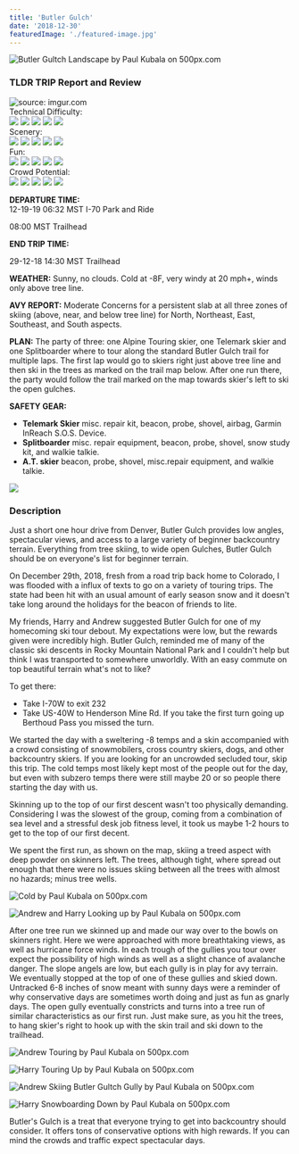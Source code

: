 ```yaml
---
title: 'Butler Gulch'
date: '2018-12-30'
featuredImage: './featured-image.jpg'
---
```


<!--Landscape-->
<div class='picture-container cover'>
   <img src='https://drscdn.500px.org/photo/290925955/m%3D900/v2?user_id=9643357&webp=true&sig=f0deee3850720832e5a629b6fa5683fbd23fd08d11754aaa0700bc246c68fb24' alt='Butler Gultch Landscape by Paul Kubala on 500px.com'>
 <a href='https://500px.com/photo/290925955/butler-gultch-landscape-by-paul-kubala' alt='Butler Gultch Landscape by Paul Kubala on 500px.com'></a>
</div>

<h3>TLDR TRIP Report and Review</h3>
<div class="3d-map">
   <img src="https://i.imgur.com/UqWY5CH.png" title="source: imgur.com" />
</div>

<div class="ratting-grid">
 <div class="col">
   Technical Difficulty:
 </div>
 <div class="col">
   <img src="https://i.imgur.com/BbRJqcu.png" />
   <img src="https://i.imgur.com/YG99sE7.png" />
   <img src="https://i.imgur.com/YG99sE7.png" />
   <img src="https://i.imgur.com/YG99sE7.png" />
   <img src="https://i.imgur.com/YG99sE7.png" />
 </div>
</div>

<div class="ratting-grid">
 <div class="col">
 Scenery:
 </div>
 <div class="col">
   <img src="https://i.imgur.com/BbRJqcu.png" />
   <img src="https://i.imgur.com/BbRJqcu.png" />
   <img src="https://i.imgur.com/BbRJqcu.png" />
   <img src="https://i.imgur.com/BbRJqcu.png" />
   <img src="https://i.imgur.com/YG99sE7.png" />
 </div>
</div>

<div class="ratting-grid">
 <div class="col">
   Fun:
 </div>
 <div class="col">
   <img src="https://i.imgur.com/BbRJqcu.png" />
   <img src="https://i.imgur.com/BbRJqcu.png" />
   <img src="https://i.imgur.com/BbRJqcu.png" />
   <img src="https://i.imgur.com/BbRJqcu.png" />
   <img src="https://i.imgur.com/YG99sE7.png" />
 </div>
</div>

<div class="ratting-grid">
 <div class="col">
 Crowd Potential:
 </div>
 <div class="col">
   <img src="https://i.imgur.com/BbRJqcu.png" />
   <img src="https://i.imgur.com/BbRJqcu.png" />
   <img src="https://i.imgur.com/BbRJqcu.png" />
   <img src="https://i.imgur.com/BbRJqcu.png" />
   <img src="https://i.imgur.com/YG99sE7.png" />
 </div>
</div>

<div class="chunk">

**DEPARTURE TIME:**  
12-19-19 06:32 MST I-70 Park and Ride

08:00 MST Trailhead

</div>

<div class="chunk">

**END TRIP TIME:**

29-12-18 14:30 MST Trailhead

</div>
<div class="chunk">

**WEATHER:** Sunny, no clouds. Cold at -8F, very windy at 20 mph+, winds only above tree line.

</div>

<div class="chunk">

**AVY REPORT:** Moderate Concerns for a persistent slab at all three zones of skiing (above, near, and below tree line) for North, Northeast, East, Southeast, and South aspects.

</div>
<div class="chunk">

**PLAN:** The party of three: one Alpine Touring skier, one Telemark skier and one Splitboarder where to tour along the standard Butler Gulch trail for multiple laps. The first lap would go to skiers right just above tree line and then ski in the trees as marked on the trail map below. After one run there, the party would follow the trail marked on the map towards skier's left to ski the open gulches.

</div>

<div class="chunk">

**SAFETY GEAR:**

- **Telemark Skier** misc. repair kit, beacon, probe, shovel, airbag, Garmin InReach S.O.S. Device.
- **Splitboarder** misc. repair equipment, beacon, probe, shovel, snow study kit, and walkie talkie.
- **A.T. skier** beacon, probe, shovel, misc.repair equipment, and walkie talkie.
    </div>
    <div class="topo-map">
      <img src='https://i.imgur.com/rc0CQFh.jpg' />
    </div>

<h3>Description</h3>
Just a short one hour drive from Denver, Butler Gulch provides low angles, spectacular views, and access to a large variety of beginner backcountry terrain. Everything from tree skiing, to wide open Gulches, Butler Gulch should be on everyone's list for beginner terrain.

On December 29th, 2018, fresh from a road trip back home to Colorado, I was flooded with a influx of texts to go on a variety of touring trips. The state had been hit with an usual amount of early season snow and it doesn't take long around the holidays for the beacon of friends to lite.

My friends, Harry and Andrew suggested Butler Gulch for one of my homecoming ski tour debout. My expectations were low, but the rewards given were incredibly high. Butler Gulch, reminded me of many of the classic ski descents in Rocky Mountain National Park and I couldn't help but think I was transported to somewhere unworldly. With an easy commute on top beautiful terrain what's not to like?

To get there:

- Take I-70W to exit 232
- Take US-40W to Henderson Mine Rd. If you take the first turn going up Berthoud Pass you missed the turn.

We started the day with a sweltering -8 temps and a skin accompanied with a crowd consisting of snowmobilers, cross country skiers, dogs, and other backcountry skiers. If you are looking for an uncrowded secluded tour, skip this trip. The cold temps most likely kept most of the people out for the day, but even with subzero temps there were still maybe 20 or so people there starting the day with us.

Skinning up to the top of our first descent wasn't too physically demanding. Considering I was the slowest of the group, coming from a combination of sea level and a stressful desk job fitness level, it took us maybe 1-2 hours to get to the top of our first decent.

We spent the first run, as shown on the map, skiing a treed aspect with deep powder on skinners left. The trees, although tight, where spread out enough that there were no issues skiing between all the trees with almost no hazards; minus tree wells.

<!--Harry Frozen-->
<div class='picture-container'>
 <p>
   <img src='https://drscdn.500px.org/photo/290926655/m%3D900/v2?user_id=9643357&webp=true&sig=dea7394d679e7c99750ec5d6fcc23f69f0a13db23e6a1d6a8efa62dd8a5aa9ca' alt='Cold by Paul Kubala on 500px.com'>
 </p>
 <a href='https://500px.com/photo/290926655/cold-by-paul-kubala' alt='Cold by Paul Kubala on 500px.com'></a>
</div>

<!--Andrew and Harry Looking up-->
<div class='picture-container'>
 <p>
   <img src='https://drscdn.500px.org/photo/290926007/m%3D900/v2?user_id=9643357&webp=true&sig=15f2253b28211c61bca89937e7e4dfb5f92719a19bec1b6f26efb69871a7a605' alt='Andrew and Harry Looking up by Paul Kubala on 500px.com'>
 </p>
 <a href='https://500px.com/photo/290926007/andrew-and-harry-looking-up-by-paul-kubala' alt='Andrew and Harry Looking up by Paul Kubala on 500px.com'></a>
</div>

After one tree run we skinned up and made our way over to the bowls on skinners right. Here we were approached with more breathtaking views, as well as hurricane force winds. In each trough of the gullies you tour over expect the possibility of high winds as well as a slight chance of avalanche danger. The slope angels are low, but each gully is in play for avy terrain. We eventually stopped at the top of one of these gullies and skied down. Untracked 6-8 inches of snow meant with sunny days were a reminder of why conservative days are sometimes worth doing and just as fun as gnarly days. The open gully eventually constricts and turns into a tree run of similar characteristics as our first run. Just make sure, as you hit the trees, to hang skier's right to hook up with the skin trail and ski down to the trailhead.

<div class='picture-container'>
 <p>
   <img src='https://drscdn.500px.org/photo/290926023/m%3D900/v2?user_id=9643357&webp=true&sig=ef818861d0c1823c960ef4554a2ef7a1a8d0ad46f922961efa822cbb3eb79695' alt='Andrew Touring by Paul Kubala on 500px.com'>
 </p>
 <a href='https://500px.com/photo/290926023/andrew-touring-by-paul-kubala' alt='Andrew Touring by Paul Kubala on 500px.com'></a>
</div>
<div class='picture-container'>
 <p>
   <img src='https://drscdn.500px.org/photo/290926027/m%3D900/v2?user_id=9643357&webp=true&sig=184b01fb23a1fc553217d84d15ab86e94e47da8d024c018bf880f21ef2b5290d' alt='Harry Touring Up by Paul Kubala on 500px.com'>
 </p>
 <a href='https://500px.com/photo/290926027/harry-touring-up-by-paul-kubala' alt='Harry Touring Up by Paul Kubala on 500px.com'></a>
</div>
<div class='picture-container'>
 <p>
   <img src='https://drscdn.500px.org/photo/290925913/m%3D900/v2?user_id=9643357&webp=true&sig=a45cde97cc45e71be16314bcc2a99c2e7b1381c199021257128e67b7f05bfecf' alt='Andrew Skiing Butler Gultch Gully by Paul Kubala on 500px.com'>
 </p>
 <a href='https://500px.com/photo/290925913/andrew-skiing-butler-gultch-gully-by-paul-kubala' alt='Andrew Skiing Butler Gultch Gully by Paul Kubala on 500px.com'></a>
</div>
<div class='picture-container'>
 <p>
   <img src='https://drscdn.500px.org/photo/290926675/m%3D900/v2?user_id=9643357&webp=true&sig=9d46a61be0a009782a30dc1c1fd69e6261aa5f85304a44e356a2f1e88fb81837' alt='Harry Snowboarding Down by Paul Kubala on 500px.com'>
 </p>
 <a href='https://500px.com/photo/290926675/harry-snowboarding-down-by-paul-kubala' alt='Harry Snowboarding Down by Paul Kubala on 500px.com'></a>
</div>

Butler's Gulch is a treat that everyone trying to get into backcountry should consider. It offers tons of conservative options with high rewards. If you can mind the crowds and traffic expect spectacular days.
